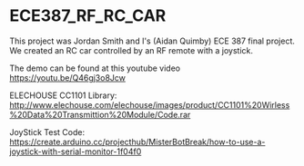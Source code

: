 # ECE387_RF_RC_CAR

This project was Jordan Smith and I's (Aidan Quimby) ECE 387 final project. We created an RC car controlled by an RF remote with a joystick.

The demo can be found at this youtube video
https://youtu.be/Q46gj3o8Jcw

ELECHOUSE CC1101 Library:
http://www.elechouse.com/elechouse/images/product/CC1101%20Wirless%20Data%20Transmittion%20Module/Code.rar

JoyStick Test Code:
https://create.arduino.cc/projecthub/MisterBotBreak/how-to-use-a-joystick-with-serial-monitor-1f04f0
